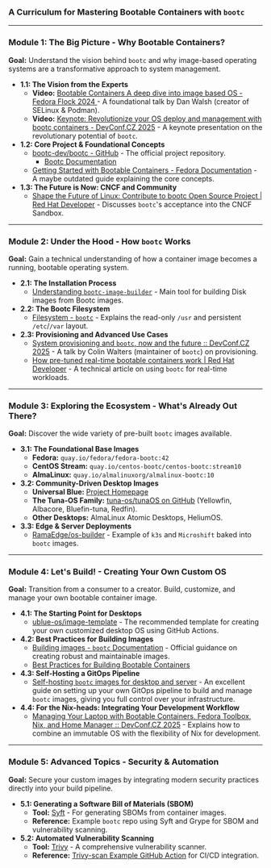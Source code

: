 

### **A Curriculum for Mastering Bootable Containers with `bootc`**


-----

### **Module 1: The Big Picture - Why Bootable Containers?**

**Goal:** Understand the vision behind `bootc` and why image-based operating systems are a transformative approach to system management.

  * **1.1: The Vision from the Experts**
      *  **Video:** [Bootable Containers A deep dive into image based OS - Fedora Flock 2024 ](https://www.youtube.com/watch%3Fv%3Ds_t40323sE0) - A foundational talk by Dan Walsh (creator of SELinux & Podman).
      *  **Video:** [Keynote: Revolutionize your OS deploy and management with bootc containers - DevConf.CZ 2025](https://pretalx.devconf.info/devconf-cz-2025/talk/YT9CKK/) - A keynote presentation on the revolutionary potential of `bootc`.
  * **1.2: Core Project & Foundational Concepts**
      *  [bootc-dev/bootc - GitHub](https://github.com/bootc-dev/bootc) - The official project repository.
            * [Bootc Documentation](https://bootc-dev.github.io/bootc/)
      *  [Getting Started with Bootable Containers - Fedora Documentation](https://docs.fedoraproject.org/en-US/bootc/) - A maybe outdated guide explaining the core concepts.
  * **1.3: The Future is Now: CNCF and Community**
      *  [Shape the Future of Linux: Contribute to bootc Open Source Project | Red Hat Developer](https://www.google.com/search?q=https://developers.redhat.com/articles/2024/06/11/shape-future-linux-contribute-bootc-open-source-project) - Discusses `bootc`'s acceptance into the CNCF Sandbox.

-----

### **Module 2: Under the Hood - How `bootc` Works**

**Goal:** Gain a technical understanding of how a container image becomes a running, bootable operating system.

  * **2.1: The Installation Process**
      *  [Understanding `bootc-image-builder`](https://github.com/osbuild/bootc-image-builder) - Main tool for building Disk images from Bootc images.
  * **2.2: The Bootc Filesystem**
      *  [Filesystem - `bootc`](https://docs.fedoraproject.org/en-US/bootc/filesystem/) - Explains the read-only `/usr` and persistent `/etc`/`/var` layout.
  * **2.3: Provisioning and Advanced Use Cases**
      *  [System provisioning and `bootc`, now and the future :: DevConf.CZ 2025](https://www.youtube.com/watch?v=2OrumHcgdvk) - A talk by Colin Walters (maintainer of `bootc`) on provisioning.
      *  [How pre-tuned real-time bootable containers work | Red Hat Developer](https://developers.redhat.com/articles/2025/03/06/how-pre-tuned-real-time-bootable-containers-work) - A technical article on using `bootc` for real-time workloads.

-----

### **Module 3: Exploring the Ecosystem - What's Already Out There?**

**Goal:** Discover the wide variety of pre-built `bootc` images available.

  * **3.1: The Foundational Base Images**
      * **Fedora:** `quay.io/fedora/fedora-bootc:42`
      * **CentOS Stream:** `quay.io/centos-bootc/centos-bootc:stream10`
      * **AlmaLinux:** `quay.io/almalinuxorg/almalinux-bootc:10`
  * **3.2: Community-Driven Desktop Images**
      * **Universal Blue:** [Project Homepage](https://universal-blue.org/)
      * **The Tuna-OS Family:** [tuna-os/tunaOS on GitHub](https://github.com/tuna-os/tunaOS) (Yellowfin, Albacore, Bluefin-tuna, Redfin).
      * **Other Desktops:** AlmaLinux Atomic Desktops, HeliumOS.
  * **3.3: Edge & Server Deployments**
      *  [RamaEdge/os-builder](https://github.com/RamaEdge/os-builder) - Example of `k3s` and `Microshift` baked into `bootc` images.

-----

### **Module 4: Let's Build\! - Creating Your Own Custom OS**

**Goal:** Transition from a consumer to a creator. Build, customize, and manage your own bootable container image.

  * **4.1: The Starting Point for Desktops**
      *  [ublue-os/image-template](https://github.com/ublue-os/image-template) - The recommended template for creating your own customized desktop OS using GitHub Actions.
  * **4.2: Best Practices for Building Images**
      *  [Building images - `bootc` Documentation](https://bootc-dev.github.io/bootc/building/guidance.html) - Official guidance on creating robust and maintainable images.
      * [Best Practices for Building Bootable Containers](https://developers.redhat.com/articles/2025/02/26/best-practices-building-bootable-containers)
  * **4.3: Self-Hosting a GitOps Pipeline**
      *  [Self-hosting `bootc` images for desktop and server](https://mrguitar.net/?p=2627) - An excellent guide on setting up your own GitOps pipeline to build and manage `bootc` images, giving you full control over your infrastructure.
  * **4.4: For the Nix-heads: Integrating Your Development Workflow**
      *  [Managing Your Laptop with Bootable Containers, Fedora Toolbox, Nix, and Home Manager :: DevConf.CZ 2025](https://www.youtube.com/watch?v=P9XydScZZzs) - Explains how to combine an immutable OS with the flexibility of Nix for development.

-----

### **Module 5: Advanced Topics - Security & Automation**

**Goal:** Secure your custom images by integrating modern security practices directly into your build pipeline.

  * **5.1: Generating a Software Bill of Materials (SBOM)**
      * **Tool:** [Syft](https://github.com/anchore/syft) - For generating SBOMs from container images.
      * **Reference:** Example `bootc` repo using Syft and Grype for SBOM and vulnerability scanning.
  * **5.2: Automated Vulnerability Scanning**
      * **Tool:** [Trivy](https://github.com/aquasecurity/trivy) - A comprehensive vulnerability scanner.
      * **Reference:** [Trivy-scan Example GitHub Action](https://github.com/aquasecurity/trivy-action) for CI/CD integration.
